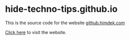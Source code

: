 # hide-techno-tips.github.io
This is the source code for the website [github.himdek.com](https://github.himdek.com)

[Click here](https://github.himdek.com) to visit the website.
